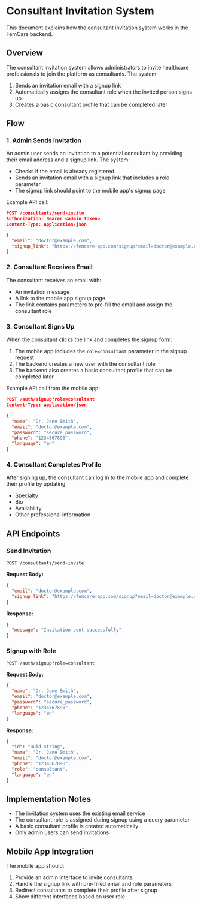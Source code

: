 # Consultant Invitation System

This document explains how the consultant invitation system works in the FemCare backend.

## Overview

The consultant invitation system allows administrators to invite healthcare professionals to join the platform as consultants. The system:

1. Sends an invitation email with a signup link
2. Automatically assigns the consultant role when the invited person signs up
3. Creates a basic consultant profile that can be completed later

## Flow

### 1. Admin Sends Invitation

An admin user sends an invitation to a potential consultant by providing their email address and a signup link. The system:

- Checks if the email is already registered
- Sends an invitation email with a signup link that includes a role parameter
- The signup link should point to the mobile app's signup page

Example API call:

```json
POST /consultants/send-invite
Authorization: Bearer <admin_token>
Content-Type: application/json

{
  "email": "doctor@example.com",
  "signup_link": "https://femcare-app.com/signup?email=doctor@example.com&role=consultant"
}
```

### 2. Consultant Receives Email

The consultant receives an email with:

- An invitation message
- A link to the mobile app signup page
- The link contains parameters to pre-fill the email and assign the consultant role

### 3. Consultant Signs Up

When the consultant clicks the link and completes the signup form:

1. The mobile app includes the `role=consultant` parameter in the signup request
2. The backend creates a new user with the consultant role
3. The backend also creates a basic consultant profile that can be completed later

Example API call from the mobile app:

```json
POST /auth/signup?role=consultant
Content-Type: application/json

{
  "name": "Dr. Jane Smith",
  "email": "doctor@example.com",
  "password": "secure_password",
  "phone": "1234567890",
  "language": "en"
}
```

### 4. Consultant Completes Profile

After signing up, the consultant can log in to the mobile app and complete their profile by updating:

- Specialty
- Bio
- Availability
- Other professional information

## API Endpoints

### Send Invitation

```
POST /consultants/send-invite
```

**Request Body:**
```json
{
  "email": "doctor@example.com",
  "signup_link": "https://femcare-app.com/signup?email=doctor@example.com&role=consultant"
}
```

**Response:**
```json
{
  "message": "Invitation sent successfully"
}
```

### Signup with Role

```
POST /auth/signup?role=consultant
```

**Request Body:**
```json
{
  "name": "Dr. Jane Smith",
  "email": "doctor@example.com",
  "password": "secure_password",
  "phone": "1234567890",
  "language": "en"
}
```

**Response:**
```json
{
  "id": "uuid-string",
  "name": "Dr. Jane Smith",
  "email": "doctor@example.com",
  "phone": "1234567890",
  "role": "consultant",
  "language": "en"
}
```

## Implementation Notes

- The invitation system uses the existing email service
- The consultant role is assigned during signup using a query parameter
- A basic consultant profile is created automatically
- Only admin users can send invitations

## Mobile App Integration

The mobile app should:

1. Provide an admin interface to invite consultants
2. Handle the signup link with pre-filled email and role parameters
3. Redirect consultants to complete their profile after signup
4. Show different interfaces based on user role 